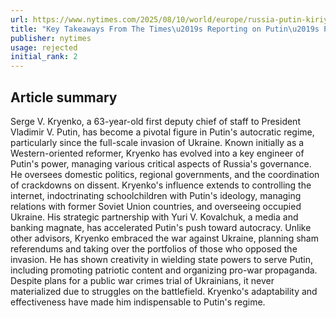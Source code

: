 ```yaml
---
url: https://www.nytimes.com/2025/08/10/world/europe/russia-putin-kiriyenko-takeaways.html
title: "Key Takeaways From The Times\u2019s Reporting on Putin\u2019s Powerful Aide"
publisher: nytimes
usage: rejected
initial_rank: 2
---
```

## Article summary
Serge V. Kryenko, a 63-year-old first deputy chief of staff to President Vladimir V. Putin, has become a pivotal figure in Putin's autocratic regime, particularly since the full-scale invasion of Ukraine. Known initially as a Western-oriented reformer, Kryenko has evolved into a key engineer of Putin's power, managing various critical aspects of Russia's governance. He oversees domestic politics, regional governments, and the coordination of crackdowns on dissent. Kryenko's influence extends to controlling the internet, indoctrinating schoolchildren with Putin's ideology, managing relations with former Soviet Union countries, and overseeing occupied Ukraine. His strategic partnership with Yuri V. Kovalchuk, a media and banking magnate, has accelerated Putin's push toward autocracy. Unlike other advisors, Kryenko embraced the war against Ukraine, planning sham referendums and taking over the portfolios of those who opposed the invasion. He has shown creativity in wielding state powers to serve Putin, including promoting patriotic content and organizing pro-war propaganda. Despite plans for a public war crimes trial of Ukrainians, it never materialized due to struggles on the battlefield. Kryenko's adaptability and effectiveness have made him indispensable to Putin's regime.

